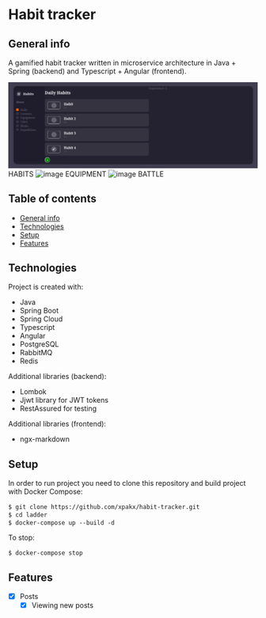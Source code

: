 # Habit tracker

## General info
A gamified habit tracker written in microservice architecture in Java + Spring (backend) and Typescript + Angular (frontend).

![image](readme_files/screen1.png) HABITS
![image](readme_files/screen2.png) EQUIPMENT
![image](readme_files/screen3.png) BATTLE

## Table of contents
* [General info](#general-info)
* [Technologies](#technologies)
* [Setup](#setup)
* [Features](#features)

## Technologies
Project is created with:
* Java
* Spring Boot 
* Spring Cloud
* Typescript
* Angular
* PostgreSQL
* RabbitMQ
* Redis

Additional libraries (backend):
* Lombok
* Jjwt library for JWT tokens
* RestAssured for testing

Additional libraries (frontend):
* ngx-markdown

## Setup
In order to run project you need to clone this repository and build project with Docker Compose:
```
$ git clone https://github.com/xpakx/habit-tracker.git
$ cd ladder
$ docker-compose up --build -d
```

To stop:
```
$ docker-compose stop
```

## Features
- [x] Posts
	- [x] Viewing new posts
